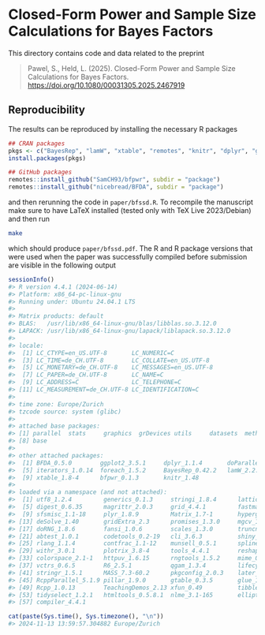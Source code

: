# Closed-Form Power and Sample Size Calculations for Bayes Factors

This directory contains code and data related to the preprint

> Pawel, S., Held, L. (2025). Closed-Form Power and Sample Size Calculations for Bayes Factors. <https://doi.org/10.1080/00031305.2025.2467919>


## Reproducibility

The results can be reproduced by installing the necessary R packages

``` r
## CRAN packages
pkgs <- c("BayesRep", "lamW", "xtable", "remotes", "knitr", "dplyr", "ggplot2")
install.packages(pkgs)

## GitHub packages
remotes::install_github("SamCH93/bfpwr", subdir = "package")
remotes::install_github("nicebread/BFDA", subdir = "package")
```

and then rerunning the code in `paper/bfssd.R`. To recompile the manuscript make
sure to have LaTeX installed (tested only with TeX Live 2023/Debian) and
then run

``` sh
make
```

which should produce `paper/bfssd.pdf`. The R and R package versions that were
used when the paper was successfully compiled before submission are visible in
the following output

``` r
sessionInfo()
#> R version 4.4.1 (2024-06-14)
#> Platform: x86_64-pc-linux-gnu
#> Running under: Ubuntu 24.04.1 LTS
#> 
#> Matrix products: default
#> BLAS:   /usr/lib/x86_64-linux-gnu/blas/libblas.so.3.12.0 
#> LAPACK: /usr/lib/x86_64-linux-gnu/lapack/liblapack.so.3.12.0
#> 
#> locale:
#>  [1] LC_CTYPE=en_US.UTF-8       LC_NUMERIC=C              
#>  [3] LC_TIME=de_CH.UTF-8        LC_COLLATE=en_US.UTF-8    
#>  [5] LC_MONETARY=de_CH.UTF-8    LC_MESSAGES=en_US.UTF-8   
#>  [7] LC_PAPER=de_CH.UTF-8       LC_NAME=C                 
#>  [9] LC_ADDRESS=C               LC_TELEPHONE=C            
#> [11] LC_MEASUREMENT=de_CH.UTF-8 LC_IDENTIFICATION=C       
#> 
#> time zone: Europe/Zurich
#> tzcode source: system (glibc)
#> 
#> attached base packages:
#> [1] parallel  stats     graphics  grDevices utils     datasets  methods  
#> [8] base     
#> 
#> other attached packages:
#>  [1] BFDA_0.5.0        ggplot2_3.5.1     dplyr_1.1.4       doParallel_1.0.17
#>  [5] iterators_1.0.14  foreach_1.5.2     BayesRep_0.42.2   lamW_2.2.4       
#>  [9] xtable_1.8-4      bfpwr_0.1.3       knitr_1.48       
#> 
#> loaded via a namespace (and not attached):
#>  [1] utf8_1.2.4         generics_0.1.3     stringi_1.8.4      lattice_0.22-5    
#>  [5] digest_0.6.35      magrittr_2.0.3     grid_4.4.1         fastmap_1.2.0     
#>  [9] sfsmisc_1.1-18     plyr_1.8.9         Matrix_1.7-1       hypergeo_1.2-13   
#> [13] deSolve_1.40       gridExtra_2.3      promises_1.3.0     mgcv_1.9-1        
#> [17] doRNG_1.8.6        fansi_1.0.6        scales_1.3.0       truncnorm_1.0-9   
#> [21] abtest_1.0.1       codetools_0.2-19   cli_3.6.3          shiny_1.8.1.1     
#> [25] rlang_1.1.4        contfrac_1.1-12    munsell_0.5.1      splines_4.4.1     
#> [29] withr_3.0.1        plotrix_3.8-4      tools_4.4.1        reshape2_1.4.4    
#> [33] colorspace_2.1-1   httpuv_1.6.15      rngtools_1.5.2     mime_0.12         
#> [37] vctrs_0.6.5        R6_2.5.1           qgam_1.3.4         lifecycle_1.0.4   
#> [41] stringr_1.5.1      MASS_7.3-60.2      pkgconfig_2.0.3    later_1.3.2       
#> [45] RcppParallel_5.1.9 pillar_1.9.0       gtable_0.3.5       glue_1.7.0        
#> [49] Rcpp_1.0.13        TeachingDemos_2.13 xfun_0.49          tibble_3.2.1      
#> [53] tidyselect_1.2.1   htmltools_0.5.8.1  nlme_3.1-165       elliptic_1.4-0    
#> [57] compiler_4.4.1  

cat(paste(Sys.time(), Sys.timezone(), "\n"))
#> 2024-11-13 13:59:57.304882 Europe/Zurich
```
